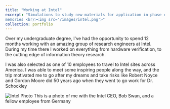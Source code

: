 ```yaml
---
title: "Working at Intel"
excerpt: "Simulations to study new materials for application in phase change
memories <br/><img src='/images/intel.png'>"
collection: portfolio
---
```


Over my undergraduate degree, I've had the opportunity to spend 12 months working with an amazing group of research engineers at Intel. During my time there I worked on everything from hardware verification, to the cutting edge of information theory research. 

I was also selected as one of 10 employees to travel to Intel sites across America. I was able to meet some inspiring people along the way, and the trip motivated me to go after my dreams and take risks like Robert Noyce and Gordon Moore did 50 years ago when they went to go work for Dr. Schockley

![Intel Photo](../images/intel.jpg)
This is a photo of me with the Intel CEO, Bob Swan, and a fellow employee from Germany


